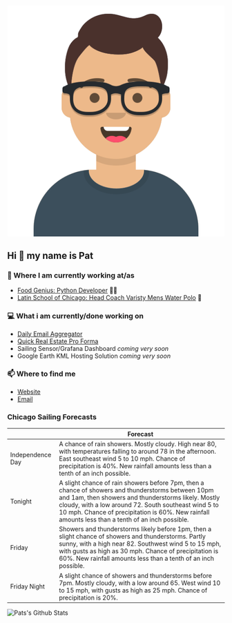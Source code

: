 [![Social banner for p-j-falconer](https://raw.githubusercontent.com/P-J-FALCONER/P-J-FALCONER/master/assets/avataaars.svg)](https://patfalconer.com/)
## Hi :wave: my name is Pat

### 💼 Where I am currently working at/as
- [Food Genius: Python Developer](https://getfoodgenius.com/) 🍔🐍
- [Latin School of Chicago: Head Coach Varisty Mens Water Polo](https://www.latinschool.org/) 🤽


### 💻 What i am currently/done working on
 - [Daily Email Aggregator](https://github.com/P-J-FALCONER/dott_daily_mail)
 - [Quick Real Estate Pro Forma](https://github.com/P-J-FALCONER/henry)
 - Sailing Sensor/Grafana Dashboard *coming very soon*
 - Google Earth KML Hosting Solution *coming very soon*

### 📫 Where to find me
 - [Website](https://patfalconer.com/)
 - [Email](mailto:patrick.j.falconer@gmail.com)


### Chicago Sailing Forecasts
|   | Forecast  |
|---|---|
| Independence Day | A chance of rain showers. Mostly cloudy. High near 80, with temperatures falling to around 78 in the afternoon. East southeast wind 5 to 10 mph. Chance of precipitation is 40%. New rainfall amounts less than a tenth of an inch possible. |
| Tonight | A slight chance of rain showers before 7pm, then a chance of showers and thunderstorms between 10pm and 1am, then showers and thunderstorms likely. Mostly cloudy, with a low around 72. South southeast wind 5 to 10 mph. Chance of precipitation is 60%. New rainfall amounts less than a tenth of an inch possible. |
| Friday | Showers and thunderstorms likely before 1pm, then a slight chance of showers and thunderstorms. Partly sunny, with a high near 82. Southwest wind 5 to 15 mph, with gusts as high as 30 mph. Chance of precipitation is 60%. New rainfall amounts less than a tenth of an inch possible. |
| Friday Night | A slight chance of showers and thunderstorms before 7pm. Mostly cloudy, with a low around 65. West wind 10 to 15 mph, with gusts as high as 25 mph. Chance of precipitation is 20%. |

![Pats's Github Stats](https://github-readme-stats.vercel.app/api?username=p-j-falconer&show_icons=true&theme=radical)
